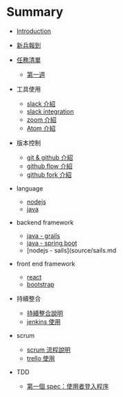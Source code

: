 # Summary

* [Introduction](README.md)

* [新兵報到](onboard.md)

* [任務清單](missions.md)
   * [第一週](week1.md)

* 工具使用
  * [slack 介紹](source/slack.md)
  * [slack integration](source/slack-integration.md)
  * [zoom 介紹](source/zoom.md)
  * [Atom 介紹](source/atom.md)

* 版本控制
  * [git & github 介紹](source/git_github.md)
  * [github flow 介紹](source/github_flow.md)
  * [github fork 介紹](source/github_fork.md)

* language
  * [nodejs](source/nodejs.md)
  * [java](source/java.md)

* backend framework
  * [java - grails](source/grails.md)
  * [java - spring boot](source/spring_boot.md)
  * [nodejs - sails](source/sails.md

* front end framework
  * [react](source/react.md)
  * [bootstrap](source/bootstrap.md)

* 持續整合
  * [持續整合說明](source/CI.md)
  * [jenkins 使用](source/jenkins.md)

* scrum
  * [scrum 流程說明](source/scrum.md)
  * [trello 使用](source/trello.md)

* TDD
  * [第一個 spec：使用者登入程序](source/auth_spec.md)
